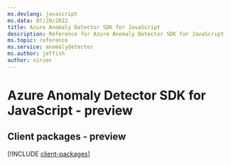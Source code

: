 ```yaml
---
ms.devlang: javascript
ms.data: 07/20/2022
title: Azure Anomaly Detector SDK for JavaScript
description: Reference for Azure Anomaly Detector SDK for JavaScript
ms.topic: reference
ms.service: anomalydetector
ms.author: jeffish
author: xirzec
---
```

# Azure Anomaly Detector SDK for JavaScript - preview

## Client packages - preview
[!INCLUDE [client-packages](anomaly-detector-client-index.md)]
